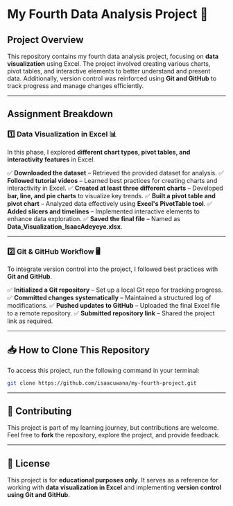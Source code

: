 # My Fourth Data Analysis Project 🚀

## Project Overview
This repository contains my fourth data analysis project, focusing on **data visualization** using Excel. The project involved creating various charts, pivot tables, and interactive elements to better understand and present data. Additionally, version control was reinforced using **Git and GitHub** to track progress and manage changes efficiently.

---

## Assignment Breakdown

### 1️⃣ Data Visualization in Excel 📊
In this phase, I explored **different chart types, pivot tables, and interactivity features** in Excel.

✅ **Downloaded the dataset** – Retrieved the provided dataset for analysis.
✅ **Followed tutorial videos** – Learned best practices for creating charts and interactivity in Excel.
✅ **Created at least three different charts** – Developed **bar, line, and pie charts** to visualize key trends.
✅ **Built a pivot table and pivot chart** – Analyzed data effectively using **Excel's PivotTable tool**.
✅ **Added slicers and timelines** – Implemented interactive elements to enhance data exploration.
✅ **Saved the final file** – Named as **Data_Visualization_IsaacAdeyeye.xlsx**.

---

### 2️⃣ Git & GitHub Workflow 🖥️
To integrate version control into the project, I followed best practices with **Git and GitHub**.

✅ **Initialized a Git repository** – Set up a local Git repo for tracking progress.
✅ **Committed changes systematically** – Maintained a structured log of modifications.
✅ **Pushed updates to GitHub** – Uploaded the final Excel file to a remote repository.
✅ **Submitted repository link** – Shared the project link as required.

---

## 📥 How to Clone This Repository
To access this project, run the following command in your terminal:

```sh
git clone https://github.com/isaacuwana/my-fourth-project.git
```

---

## 🤝 Contributing
This project is part of my learning journey, but contributions are welcome. Feel free to **fork** the repository, explore the project, and provide feedback.

---

## 📜 License
This project is for **educational purposes only**. It serves as a reference for working with **data visualization in Excel** and implementing **version control using Git and GitHub**.

